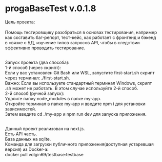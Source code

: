 # progaBaseTest v.0.1.8

Цель проекта:
<br/>
<br/> Помощь тестировщику разобраться в основах тестирования, например как составить баг-репорт, тест-кейс, как работает с фронтенд и бэкенд в связке с БД, изучение типов запросов API, чтобы в следствии эффективно проводить тестирование.

<br/> Запуск проекта (два способа):
<br/> 1-й способ (через скрипт):
<br/> Если у вас установлен Git Bash или WSL, запустите first-start.sh скрипт через терминал: ./first-start.sh.
<br/> Важно: Если вы используете стандартный терминал Windows, скрипт .sh может не работать. В этом случае используйте 2-й способ.
<br/> 2-й способ (ручной запуск):
<br/> Удалите папку node_modules в папке my-app.
<br/> Откройте терминал в папке my-app и введите npm i для установки зависимостей.
<br/> Затем введите cd ./my-app и npm run dev для запуска приложения.


<br/> Данный проект реализован на next.js.
<br/> Есть API часть.
<br/> База данных на sqlite.
<br/> Команда для загрузки публичного приложения(доступная устаревшая версия) из Docker-а: 
<br/>docker pull volgin69/testbase:testbase
